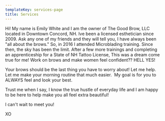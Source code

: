 ```yaml
---
templateKey: services-page
title: Services
---
```

Hi! My name is Emily White and I am the owner of The Good Brow, LLC located in Downtown Concord, NH. Ive been a licensed esthetician since 2009. Ask any one of my friends and they will tell you, I have always been "all about the brows." So, in 2016 I attended Microblading training. Since then, the sky has been the limit. After a few more trainings and completing an apprenticeship for a State of NH Tattoo License, This was a dream come true for me! Work on brows and make women feel confident?? HELL YES!

Your brows should be the last thing you have to worry about! Let me help. Let me make your morning routine that much easier.  My goal is for you to ALWAYS feel and look your best.

Trust me when I say, I know the true hustle of everyday life and I am happy to be here to help make you all feel extra beautiful!

I can't wait to meet you!

XO
